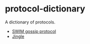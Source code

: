 # protocol-dictionary
A dictionary of protocols.

  - [SWIM gossip protocol](https://www.cs.cornell.edu/~asdas/research/dsn02-swim.pdf)
  - [Jingle](http://xmpp.org/extensions/xep-0166.html)
